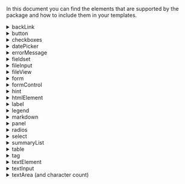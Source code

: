 In this document you can find the elements that are supported by the package and how to include them in your templates.

<details>
  <summary>backLink</summary>
  
## backLink

This element is used to add a back link as defined in the [UDS - backLink](https://gov-cy.github.io/govcy-design-system-docs/components/back_link/).

**Element name** : `backLink`

**Parameters** :
```js
/**
@param {string} lang The language used. Can be 'en','el'. Optional. 
@param {object} text The button text. Will escape text. Example `{en:"Content",el:"Περιεχομένο"}` 
@param {string} classes Additional classes to add to the button. Optional 
@param {string} href The URL to navigate when clicked. Optional, default is 'javascript:history.back()'
**/ 
```

**JSON Example** 
```json
{
    "element": "backLink",
    "params": {
        "text": {
            "en": "Back",
            "el": "Πίσω"
        }
    }
}
```

**Nunjucks Example** 

```Nunjucks
{{ 
    govcyElement(
        "backLink",
        {text:{en:"Back",el:"Πίσω"} }
    ) 
}}
```
</details>

<details>
  <summary>button</summary>
  
## button

This element is used to add a button as defined in the [UDS - button](https://gov-cy.github.io/govcy-design-system-docs/components/button/).

**Element name** : `button`

**Parameters** :
```js
/**
 @param {string} lang The language used. Can be 'en','el'. Optional. 
 @param {object} text The button text. Will escape text. Example `{en:"Content",el:"Περιεχομένο"}` 
 @param {string} variant The button variant. Optional, default is 'primary'. Can be 'primary', 'secondary', 'warning', 'success' 
 @param {string} id The id of the button. Optional 
 @param {string} type The button input type. Optional, default is button. Can be button or submit 
 @param {string} classes Additional classes to add to the button. Optional 
 @param {string} prototypeNavigate WARNING Only to be used for prototypes. the URL to navigate when clicked Optional
**/ 
```

**JSON Example** 
```json
{
    "element": "button",
    "params": {
        "text": {
            "en": "Continue",
            "el": "Συνέχεια"
        },
        "variant": "success",
        "id": "success-button"
    }
}
```

**Nunjucks Example** 

```Nunjucks
{{ 
    govcyElement(
        "button",
        {
            text:{en:"Continue",el:"Συνέχεια"}, 
            variant:"success", 
            id:"success-button"
        }
    ) 
}}
```
</details>

<details>
  <summary>checkboxes</summary>
  
## checkboxes

This element is used to add checkboxes as defined in the [UDS - checkbox](https://gov-cy.github.io/govcy-design-system-docs/components/checkbox/).

**Element name** : `checkboxes`

**Parameters** :
```js
/**
 @param {object} legend The legend text. Will escape text. Example `{en:"Content",el:"Περιεχομένο"}`
 @param {string} id The id prefix for the options. Will escape text. 
 @param {string} name The name used in checkbox. Will escape text. 
 @param {string} hint The hint text. Optional. Will escape text 
 @param {boolean} isPageHeading Is the label also the page heading? Optional, default is false. Can be true,false 
 @param {string} classes Additional classes to add to the outer fieldset. Optional 
 @param {object} error If not empty there is an error message and displays the error variant. Optional, default is ''. Will escape text. Example `{en:"Content",el:"Περιεχομένο"}`
 @param {boolean} hideFormControlError If true, hides the form control error (red line on the left). Mostly used in conditional radio elements. Optional    
 @param {string} lang The language used. Can be 'en','el'. Optional.
 @param {array} items The array of items to turn onto checkbox 
    i.e. `[
            {
                value: "yes",
                text: {en:"Yes",el:"Ναι"}
            },
            {
                value: "no",
                text: {en:"No",el:"Όχι"}
            },
            {
                type: "or",
                altOrText: {en:"If not",el:"Αν όχι"},
                value: "maybe",
                hint: {en:"We want you to be absolutely sure",el:"Θέλουμε να είστε απολύτως σίγουροι"},
                text: {en:"Maybe",el:"Ίσως"}
            }
        ]`
        @param {string} item.type The item type. Can be empty,'or','and'. Optional, default is empty  
        @param {string} item.value The value of the checkbox.  
        @param {object} item.text The label of the checkbox. Example `{en:"Content",el:"Περιεχομένο"}`  
        @param {object} item.hint The hint of the checkbox. Example `{en:"Content",el:"Περιεχομένο"}`  
        @param {object} item.altAndText The and text. Optional, default is `{en:"And",el:"Και"}
        @param {object} item.altOrText The or text. Optional, default is `{en:"Or",el:"Ή"}
**/ 
```

**JSON Example** 
```json
{
    "element": "checkboxes",
    "params": {
        "id": "are-you-sure",
        "name": "are-you-sure",
        "legend": {
            "en": "Are you sure?",
            "el": "Είστε σίγουροι?"
        },
        "items": [
            {
                "value": "yes",
                "text": {
                    "en": "Yes",
                    "el": "Ναι"
                }
            },
            {
                "value": "no",
                "text": {
                    "en": "No",
                    "el": "Όχι"
                }
            }
        ]
    }
}
```

**Nunjucks Example** 

```Nunjucks
{{ 
    govcyElement(
        "checkboxes",
        {
            id:"are-you-sure"
            ,name:"are-you-sure"
            ,legend:{en:"Are you sure?",el:"Είστε σίγουροι?"}
            ,items:[
                {
                    value: "yes",
                    text: {en:"Yes",el:"Ναι"}
                },
                {
                    value: "no",
                    text: {en:"No",el:"Όχι"}
                }
            ]
        }
    ) 
}}
```
**Notes** :
In order to get the gov.cy styles, you need to add it inside a `form` element. 
</details>

<details>
  <summary>datePicker</summary>
  
## datePicker

This element is used to add date picker as defined in the [UDS - date picker](https://gov-cy.github.io/govcy-design-system-docs/components/date_picker/).

**Element name** : `datePicker`

**Parameters** :
```js
/**
 @param {object} label The label text. Will escape text. Example `{en:"Content",el:"Περιεχομένο"}`  
 @param {string} id The id of the datePicker. Will escape text. 
 @param {string} name The name of the datePicker. Will escape text. 
 @param {object} hint The hint text. Optional. Will escape text. Example `{en:"Content",el:"Περιεχομένο"}`  
 @param {boolean} isPageHeading Is the label also the page heading? Optional, default is false. Can be true,false 
 @param {string} classes Additional classes to add to the outer `govcy-form-control` container. Optional 
 @param {object} error If not empty there is an error message and displays the error variant. Optional, default is ''. Will escape text. Example `{en:"Content",el:"Περιεχομένο"}`
 @param {boolean} hideFormControlError If true, hides the form control error (red line on the left). Mostly used in conditional radio elements. Optional    
 @param {string} dataMinDate The min date allowed in `YYYY-MM-DD` format. Optional.
 @param {string} dataMaxDate The max date allowed in `YYYY-MM-DD` format. Optional.
 @param {string} lang The language used. Can be 'en','el'. Optional.
**/ 
```

**JSON Example** 
```json
{
    "element": "datePicker",
    "params":{
        "id":"govcy-test-84",
        "name":"govcy-test-84",
        "isPageHeading": true,
        "classes": "test-class",
        "dataMinDate": "2025-03-01",
        "dataMaxDate": "2025-03-10",
        "label": {"en":"Default values","el":"Default values el"},
        "hint": {"en":"This is a hint","el":"This is a hint el"},
        "error": {"en":"This is an error","el":"This is an error el"}
    }
}
```

**Nunjucks Example** 

```Nunjucks
{{ 
    govcyElement(
        "datePicker",
        {
            "id":"govcy-test-84",
            "name":"govcy-test-84",
            "isPageHeading": true,
            "classes": "test-class",
            "dataMinDate": "2025-03-01",
            "dataMaxDate": "2025-03-10",
            "label": {"en":"Default values","el":"Default values el"},
            "hint": {"en":"This is a hint","el":"This is a hint el"},
            "error": {"en":"This is an error","el":"This is an error el"}
        }
    ) 
}}
```
**Notes** :
In order to get the gov.cy styles, you need to add it inside a `form` element. 
</details>

<details>
  <summary>errorMessage</summary>
  
## errorMessage

This element is used to add an error message as defined in the [UDS - error message](https://gov-cy.github.io/govcy-design-system-docs/components/error_message/).

**Element name** : `errorMessage`

**Parameters** :
```js
/**
 @param {object} message The error message text. Will escape text. Example `{en:"Content",el:"Περιεχομένο"}` 
 @param {string} id The error message id. Will escape text 
 @param {string} lang The language used. Can be 'en','el'. Optional, default is 'el'.
 @param {string} classes Additional classes to add to the outer div. Optional 
**/ 
```

**JSON Example** 
```json
{
    "element": "errorMessage",
    "params": {
        "message": {
            "en": "Error message",
            "el": "Περιεχομένο"
        },
        "id": "input-error-message"
    }
}
```

**Nunjucks Example** 

```Nunjucks
{{ govcyElement(
    "errorMessage",
        {
            message:{en:"Error message",el:"Περιεχομένο"}, 
            id:"input-error-message"
        }
    ) 
}}
```
**Notes** :
- In order to get the gov.cy styles, you need to add it inside a `form` and a `formControl` element. 
- This component is called inside individual form elements such as `textInput`, `select`, `checkboxes` and so on.

</details>

<details>
  <summary>fieldset</summary>
  
## fieldset

This element is used to add a fieldset as defined in the [UDS - fieldset](https://gov-cy.github.io/govcy-design-system-docs/components/fieldset/).

**Element name** : `fieldset`

**Parameters** :
```js
/**
 @param {string} id The hint id. Will escape text. Optional
 @param {string} classes Additional classes to add to the outer div. Optional 
 @param {string} ariaDescribedby Ids of aria-describedby. To be used for hints and errors. Optional 
 @param {string} lang The language used. Can be 'en','el'. Optional.
 @param {array} elements If defined will be rendered elements inside the form. 
    i.e. `[
            {element:"button",params:{text:{en:"Button 1",el:"Κουμπί 1"},lang:"en",id:"govcy-test-23b"} },
            {element:"button",params:{text:{en:"Button 2",el:"Κουμπί 2"},variant:'secondary',lang:"en",id:"govcy-test-23c"} },
        ]`

**/ 
```

**JSON Example** 
```json
{
    "element": "fieldset",
    "params": {
        "id": "govcy-test-30",
        "elements": [
            {
                "element": "textInput",
                "params": {
                    "label": {
                        "en": "English label",
                        "el": "Ελληνικά label"
                    },
                    "id": "govcy-test-30a"
                }
            },
            {
                "element": "htmlElement",
                "params": {
                    "text": {
                        "en": "<p>English text</p>",
                        "el": "<p>Ελληνικά text</p>"
                    }
                }
            }
        ]
    }
}
```

**Nunjucks Example** 

```Nunjucks
{{ govcyElement(
    "fieldset",
        {
            id:"govcy-test-30"
            ,elements:[
                {
                    element: "textInput",
                    params: {
                        label:{en:"English label",el:"Ελληνικά label"}
                        ,id:"govcy-test-30a"
                    }
                }
                ,{
                    element: "htmlElement",
                    params: {
                        text:{en:"<p>English text</p>",el:"<p>Ελληνικά text</p>"}
                    }
                }
            ]
        }
    ) 
}}
```
**Notes** :
In order to get the gov.cy styles, you need to add it inside a `form` element. 
</details>

<details>
  <summary>fileInput</summary>
  
## fileInput

This element is used to add a fileInput as defined in the [UDS - file upload](https://gov-cy.github.io/govcy-design-system-docs/components/file/).

**Element name** : `fileInput`

**Parameters** :
```js
/**
 @param {object} label The label text. Will escape text. Example `{en:"Content",el:"Περιεχομένο"}`  
 @param {string} id The input id. Will escape text 
 @param {string} name The input name. Will escape text. Optional
 @param {object} hint The hint text. Optional. Will escape text. Example `{en:"Content",el:"Περιεχομένο"}`   
 @param {boolean} isPageHeading Is the label also the page heading? Optional, default is false. Can be true,false 
 @param {string} classes Additional classes to add to the outer div. Optional 
 @param {object} error If not empty there is an error message and displays the error variant. Optional, default is ''. Will escape text. Example `{en:"Content",el:"Περιεχομένο"}`
 @param {boolean} hideFormControlError If true, hides the form control error (red line on the left). Mostly used in conditional radio elements. Optional     
 @param {string} lang The language used. Can be 'en','el'. Optional.
**/ 
```

**JSON Example** 
```json
{
    "element": "fileInput",
    "params": {
        "id": "govcy-test-46",
        "name": "govcy-test-46",
        "classes": "govcy-test-class",
        "label": {
            "en": "File input: English with all possible options",
            "el": "Ελληνικά label"
        },
        "hint": {
            "en": "English hint",
            "el": "Ελληνικά hint"
        },
        "error": {
            "en": "English error",
            "el": "Ελληνικά error"
        },
        "isPageHeading": true
    }
}
```

**Nunjucks Example** 

```Nunjucks
{{ govcyElement(
    "fileInput",
        {
            id:"govcy-test-46",
            name:"govcy-test-46",
            classes:"govcy-test-class",
            label:{en:"File input: English with all possible options",el:"Ελληνικά label"},
            hint:{en:"English hint",el:"Ελληνικά hint"},
            error:{en:"English error",el:"Ελληνικά error"},
            isPageHeading: true
        }
    ) 
}}
```
**Notes** :
In order to get the gov.cy styles, you need to add it inside a `form` element. 
</details>

<details>
  <summary>fileView</summary>
  
## fileView

This element is used to add a fileView as defined in the [UDS - file upload, previously uploaded file](https://gov-cy.github.io/govcy-design-system-docs/components/file/#previously-uploaded-file).

**Element name** : `fileView`

**Parameters** :
```js
/**
 @param {object} label The label text. Will escape text. `{en:"Content",el:"Περιεχομένο"}`
 @param {string} viewHref The view link's href. Will escape text 
 @param {string} deleteHref The delete link's href. Will escape text 
 @param {object} visuallyHiddenText The visuallyHiddenText text. Optional. Will escape text. `{en:"Content",el:"Περιεχομένο"}` 
 @param {object} hint The hint text. Optional. Will escape text. `{en:"Content",el:"Περιεχομένο"}`
 @param {string} classes Additional classes to add to the outer div. Optional
 @param {boolean} isPageHeading Is the label also the page heading? Optional, default is false. Can be true,false 
 @param {string} lang The language used. Can be 'en','el'. Optional.
**/ 
```

**JSON Example** 
```json
{
    "element": "fileView",
    "params": {
        "id": "govcy-test-50",
        "viewHref": "#view50",
        "deleteHref": "#delete50",
        "classes": "govcy-test-class",
        "isPageHeading": true,
        "label": {
            "en": "File view: English with all possible options",
            "el": "Ελληνικά label"
        },
        "hint": {
            "en": "English hint",
            "el": "Ελληνικά hint"
        },
        "visuallyHiddenText": {
            "en": "English visuallyHiddenText",
            "el": "Ελληνικά visuallyHiddenText"
        }
    }
}
```

**Nunjucks Example** 

```Nunjucks
{{ govcyElement(
    "fileView",
        {
            id:"govcy-test-50",
            viewHref:"#view50",
            deleteHref:"#delete50",
            classes:"govcy-test-class",
            isPageHeading: true,
            label:{en:"File view: English with all possible options",el:"Ελληνικά label"},
            hint:{en:"English hint",el:"Ελληνικά hint"},
            visuallyHiddenText:{en:"English visuallyHiddenText",el:"Ελληνικά visuallyHiddenText"}
        }
    ) 
}}
```
**Notes** :
In order to get the gov.cy styles, you need to add it inside a `form` element. 
</details>

<details>
  <summary>form</summary>
  
## form

This element is used to add a form as defined in the [UDS](https://gov-cy.github.io/govcy-design-system-docs/). There is no distinct definition for the form element in the design system, but it is used by all input elements.

**Element name** : `form`

**Parameters** :
```js
/**
 @param {string} action. Will escape text 
 @param {string} id The hint id. Will escape text 
 @param {string} classes Additional classes to add to the outer div. Optional 
 @param {array} elements If defined will be rendered elements inside the form. 
    i.e. `[
            {element:"button",params:{text:{en:"Button 1",el:"Κουμπί 1"},lang:"en",id:"govcy-test-23b"} },
            {element:"button",params:{text:{en:"Button 2",el:"Κουμπί 2"},variant:'secondary',lang:"en",id:"govcy-test-23c"} },
        ]`
**/ 
```

**JSON Example** 
```json
{
    "element": "form",
    "params": {
        "action": "test-action",
        "id": "govcy-test-14",
        "elements": [
            {
                "element": "formControl",
                "params": {
                    "id": "govcy-test-15",
                    "elements": [
                        {
                            "element": "htmlElement",
                            "params": {
                                "text": {
                                    "en": "Form with action"
                                }
                            }
                        }
                    ]
                }
            }
        ]
    }
}
```

**Nunjucks Example** 

It can be called as a `call`, with text inside the tag as follows:

```Nunjucks
{% call govcyElement("form",{ action:"test-action", id:"govcy-test-14"}) %}
    {% call govcyElement("formControl",{ id:"govcy-test-15"}) %}
        Form with action
    {% endcall %}
{% endcall %}
```

OR it can be called using the `param.elements` array as follows: 

```Nunjucks
{{ govcyElement(
    "form",
        {
            action:"test-action", 
            id:"govcy-test-14",
            "elements": [
                {
                    "element": "formControl",
                    "params": {
                        "id": "govcy-test-15",
                        "elements": [
                            {
                                "element": "htmlElement",
                                "params": {
                                    "text": {
                                        "en": "Form with action"
                                    }
                                }
                            }
                        ]
                    }
                }
            ]
        }
    ) 
}}
```

</details>

<details>
  <summary>formControl</summary>
  
## formControl

This element is used to add a formControl as defined in the [UDS](https://gov-cy.github.io/govcy-design-system-docs/). There is no distinct definition for the formControl element in the design system, but it is used by all input elements.

Individual input elements have the formControl element included, so there is no need to include it, unless you are building a custom component.

**Element name** : `formControl`

**Parameters** :
```js
/**
 @param {string} id The hint id. Will escape text. Optional
 @param {string} classes Additional classes to add to the outer div. Optional 
 @param {string} isError Is there a validation error and need to render the errror variant? Optional, default is false. Can be true,false 
 @param {string} lang The language used. Can be 'en','el'. Optional.
 @param {array} elements If defined will be rendered elements inside the form. 
    i.e. `[
            {element:"button",params:{text:{en:"Button 1",el:"Κουμπί 1"},lang:"en",id:"govcy-test-23b"} },
            {element:"button",params:{text:{en:"Button 2",el:"Κουμπί 2"},variant:'secondary',lang:"en",id:"govcy-test-23c"} },
        ]`
**/ 
```

**JSON Example** 
```json
{
    "element": "form",
    "params": {
        "action": "test-action",
        "id": "govcy-test-14",
        "elements": [
            {
                "element": "formControl",
                "params": {
                    "id": "govcy-test-15",
                    "elements": [
                        {
                            "element": "htmlElement",
                            "params": {
                                "text": {
                                    "en": "Form with action"
                                }
                            }
                        }
                    ]
                }
            }
        ]
    }
}
```

**Nunjucks Example** 

It can be called as a `call`, with text inside the tag as follows:

```Nunjucks
{% call govcyElement("form",{ action:"test-action", id:"govcy-test-14"}) %}
    {% call govcyElement("formControl",{ id:"govcy-test-15"}) %}
        Form with action
    {% endcall %}
{% endcall %}
```

OR it can be called using the `param.elements` array as follows: 

```Nunjucks
{{ govcyElement(
    "form",
        {
            action:"test-action", 
            id:"govcy-test-14",
            "elements": [
                {
                    "element": "formControl",
                    "params": {
                        "id": "govcy-test-15",
                        "elements": [
                            {
                                "element": "htmlElement",
                                "params": {
                                    "text": {
                                        "en": "Form with action"
                                    }
                                }
                            }
                        ]
                    }
                }
            ]
        }
    ) 
}}
```


**Notes** :
- In order to get the gov.cy styles, you need to add it inside a `form` element. 
- This component is called inside individual form elements such as `textInput`, `select`, `checkboxes` and so on.

</details>

<details>
  <summary>hint</summary>
  
## hint

This element is used to add a hint as defined in the [UDS](https://gov-cy.github.io/govcy-design-system-docs/). There is no distinct definition for the hint element in the design system, but it is used by all input elements.

Individual input elements have the hint element included, so there is no need to include it, unless you are building a custom component.

**Element name** : `hint`

**Parameters** :
```js
/**
 @param {string} lang The language used. Can be 'en','el'. Optional. 
 @param {object} hint The label text. Will escape text. Example `{en:"Content",el:"Περιεχομένο"}` 
 @param {string} id The hint id. Will escape text 
 @param {string} classes Additional classes to add to the outer div. Optional 
**/ 
```

**JSON Example** 
```json
{
    "element": "hint",
    "params": {
        "hint": {
            "en": "This is the hint element by itself ",
            "el": "Περιεχομένο"
        },
        "classes": "govcy-test-class",
        "id": "govcy-test-2"
    }
}
```

**Nunjucks Example** 

```Nunjucks
{{ govcyElement(
    "hint",
        {
            hint:{en:"This is the hint element by itself ",el:"Περιεχομένο"}, 
            classes:"govcy-test-class", 
            id:"govcy-test-2"
        }
    ) 
}}
```


**Notes** :
- This component is called inside individual form elements such as `textInput`, `select`, `checkboxes` and so on.

</details>

<details>
  <summary>htmlElement</summary>
  
## htmlElement

This element is used to add a htmlElement. There is no distinct definition for the htmlElement element in the design system. Use it when you want to render custom HTML.

<u>**CAUTION**</u>

Ths element will also allow you to add scripts and other potentially dangerous elements that could have negative consequences, so use with care.

**Element name** : `htmlElement`

**Parameters** :
```js
/**
 @param {string} lang The language used. Can be 'en','el'. Optional. 
 @param {object} text The text. Will not escape text, Example `{en:"Content",el:"Περιεχομένο"}` 
**/ 
```

**JSON Example** 
```json
{
    "element": "htmlElement",
    "params": {
        "text": {
            "en": "<div>This is a div</div>"
        }
    }
}
```

**Nunjucks Example** 

```Nunjucks
{{ govcyElement(
    "htmlElement",
        {
            "text": 
            {
                "en": "<div>This is a div</div>"
            }
        }
    ) 
}}
```

</details>

<details>
  <summary>label</summary>
  
## label

This element is used to add a label as defined in the [UDS](https://gov-cy.github.io/govcy-design-system-docs/patterns/labels_and_legend_headings/). There is no distinct definition for the label element in the design system, but it is used by all input elements.

Individual input elements have the label element included, so there is no need to include it, unless you are building a custom component.

**Element name** : `label`

**Parameters** :
```js
/**
 @param {string} lang The language used. Can be 'en','el'. Optional. 
 @param {object} label The label text. Will escape text. Example `{en:"Content",el:"Περιεχομένο"}` 
 @param {string} id The label id. Will escape text 
 @param {string} for The input id used in `for`. Will escape text 
 @param {boolean} isPrimary Is the label a primary? Optional, default is true. Can be true,false 
 @param {boolean} isPageHeading Is the label also the page heading? Optional, default is false. Can be true,false 
 @param {boolean} isHTML Is the label an HTML and can be reproduced without escaping? Optional, default is false. Can be true,false 
 @param {string} classes Additional classes to add to the outer div. Optional 
**/ 
```

**JSON Example** 
```json
{
    "element": "label",
    "params": {
        "label": {
            "en": "This is the label content",
            "el": "Περιεχομένο"
        },
        "for": "govcy-label-for-id",
        "id": "govcy-test-4",
        "isPrimary": true,
        "isPageHeading": true,
        "isHTML": true
    }
}
```

**Nunjucks Example** 

```Nunjucks
{{ govcyElement(
    "label",
    {
        "label": {
            "en": "This is the label content",
            "el": "Περιεχομένο"
        },
        "for": "govcy-label-for-id",
        "id": "govcy-test-4",
        "isPrimary": true,
        "isPageHeading": true,
        "isHTML": true
    }
    ) 
}}
```


**Notes** :
- This component is called inside individual form elements such as `textInput`, `select`, `checkboxes` and so on.

</details>

<details>
  <summary>legend</summary>
  
## legend

This element is used to add a legend as defined in the [UDS](https://gov-cy.github.io/govcy-design-system-docs/patterns/labels_and_legend_headings/). There is no distinct definition for the legend element in the design system, but it is used by all input elements.
Individual input elements have the legend element included, so there is no need to include it, unless you are building a custom component.

**Element name** : `legend`

**Parameters** :
```js
/**
 @param {string} lang The language used. Can be 'en','el'. Optional. 
 @param {object} legend The legend text. Will escape text. Example `{en:"Content",el:"Περιεχομένο"}` 
 @param {string} id The legend id. Will escape text 
 @param {boolean} isPageHeading Is the legend also the page heading? Optional, default is false. Can be true,false 
 @param {string} classes Additional classes to add to the outer div. Optional 
**/ 
```

**JSON Example** 
```json
{
    "element": "legend",
    "params": 
    {
        "legend": {
            "en": "This is the legend content",
            "el": "Περιεχομένο"
        },
        "id": "govcy-test-5",
        "isPageHeading": true,
        "classes": "govcy-test-class"
    }
}
```

**Nunjucks Example** 

```Nunjucks
{{ govcyElement(
    "legend",
    {
        "legend": {
            "en": "This is the legend content",
            "el": "Περιεχομένο"
        },
        "id": "govcy-test-5",
        "isPageHeading": true,
        "classes": "govcy-test-class"
    }
    ) 
}}
```


**Notes** :
- In order to get the gov.cy styles, you need to add it inside a `form` and `fieldset` element. 
- This component is called inside individual form elements such as `checkboxes`, `radios` and so 

</details>

<details>
  <summary>markdown</summary>
  
## markdown

This element is used to add a html using markdown. There is no distinct definition for the markdown element in the design system. Use it when you want to render custom HTML using markdown.

<u>**CAUTION**</u>

Ths element will also allow you to add scripts and other potentially dangerous elements that could have negative consequences, so use with care.

**Element name** : `markdown`

**Parameters** :
```js
/**
 @param {string} lang The language used. Can be 'en','el'. Optional. 
 @param {object} text The text. Will not escape text, Example `{en:"\n## Header 2\nThis is a **Markdown-it**",el:"## Τίτλος 2\nΑυτό είναι **Markdown-it**"}` 
**/ 
```

**JSON Example** 
```json
{
    "element": "markdown",
    "params": {
        "text": {
            "el": "## Τίτλος 2\nΑυτό είναι **Markdown-it**",
            "en":"\n## Header 2\nThis is a **Markdown-it**"
        }
    }
}
```

**Nunjucks Example** 

```Nunjucks
{{ govcyElement(
    "markdown",
        {
            "text": 
            {
                "el": "## Τίτλος 2\nΑυτό είναι **Markdown-it**",
                "en":"\n## Header 2\nThis is a **Markdown-it**"
            }
        }
    ) 
}}
```

</details>

<details>
  <summary>panel</summary>
  
## panel

This element is used to add a html using [UDS - panel](https://gov-cy.github.io/govcy-design-system-docs/components/panel/). 

**Element name** : `panel`

**Parameters** :
```js
/**
 @param {string} lang The language used. Can be 'en','el'. Optional. 
 @param {object} header if defined, will rendered the `<h1>` inside the panel. Will escape text. Example `{en:"Content",el:"Περιεχομένο"}` 
 @param {object} body if defined, will rendered the body in a `<p>` inside the panel. Will escape text. Example `{en:"Content",el:"Περιεχομένο"}` 
 @param {object} referenceNumber if defined, will rendered the reference number in a `<p>` inside the panel. Will escape text. Example `{en:"Content",el:"Περιεχομένο"}` 
 @param {array} elements if defined, govcy-elements to be rendered inside the panel. 
    i.e. `[
            {element:"button",params:{text:{en:"Button 1",el:"Κουμπί 1"},lang:"en",id:"govcy-test-23b"} },
            {element:"button",params:{text:{en:"Button 2",el:"Κουμπί 2"},variant:'secondary',lang:"en",id:"govcy-test-23c"} },
        ]`
 @param {string} id The label id. Will escape text 
 @param {string} background The background class of the panel. Default is `govcy-bg-success`. Will escape text 
 @param {string} classes Additional classes to add to the outer div. Optional 
**/ 
```

**JSON Example** 
```json
{
    "element": "panel",
    "params" : {
        "id":"govcy-test-82",
        "lang":"el",
        "header": {"en":"Your application has been sent","el":"Η αίτησή σας έχει σταλεί"},
        "body": {"en":"Your Reference Number","el":"Ο αριθμός αναφοράς σας"},
        "referenceNumber": {"en":"C123456","el":"Π123456"},
        "elements": [
            {"element":"htmlElement","params":{"text":{"en":"test ","el":"test el "} } }
            ,{"element":"tag","params":{"lang":"en","text":{"en":"Adult","el":"el Adult"}, "classes":"govcy-tag-gray"} }
        ]
    }
}
```

**Nunjucks Example** 

```Nunjucks
{{ govcyElement("panel",{
    "id":"govcy-test-82",
    "lang":"el",
    "header": {"en":"Your application has been sent","el":"Η αίτησή σας έχει σταλεί"},
    "body": {"en":"Your Reference Number","el":"Ο αριθμός αναφοράς σας"},
    "referenceNumber": {"en":"C123456","el":"Π123456"},
    "elements": [
        {"element":"htmlElement","params":{"text":{"en":"test ","el":"test el "} } }
        ,{"element":"tag","params":{"lang":"en", "text":{"en":"Adult","el":"el Adult"}, "classes":"govcy-tag-gray"} }
    ]
})}}
```

</details>

<details>
  <summary>radios</summary>
  
## radios

This element is used to add radios as defined in the [UDS - radios](https://gov-cy.github.io/govcy-design-system-docs/components/radio/).

**Element name** : `radios`

**Parameters** :
```js
/**
 @param {object} legend The legend text. Will escape text. Example `{en:"Content",el:"Περιεχομένο"}`
 @param {string} id The id prefix for the options. Will escape text. 
 @param {string} name The name used in radio. Will escape text. 
 @param {string} hint The hint text. Optional. Will escape text 
 @param {boolean} isPageHeading Is the label also the page heading? Optional, default is false. Can be true,false 
 @param {boolean} isInline Are the radios inline type? Optional, default is false. Can be true,false 
 @param {string} classes Additional classes to add to the outer fieldset. Optional  
 @param {object} error If not empty there is an error message and displays the error variant. Optional, default is ''. Will escape text. Example `{en:"Content",el:"Περιεχομένο"}`
 @param {boolean} hideFormControlError If true, hides the form control error (red line on the left). Mostly used in conditional radio elements. Optional    
 @param {string} lang The language used. Can be 'en','el'. Optional.
 @param {array} items The array of items to turn onto radio 
    i.e. `[
            {
                        value: "yes",
                        text: {en:"Yes",el:"Ναι"}
            },
            {
                value: "no",
                text: {en:"No",el:"Όχι"}
            },
            {
                type: "or",
                altOrText: {en:"If not",el:"Αν όχι"},
                value: "maybe",
                hint: {en:"We want you to be absolutely sure",el:"Θέλουμε να είστε απολύτως σίγουροι"},
                text: {en:"Maybe",el:"Ίσως"}
            }
        ]`
        @param {string} item.type The item type. Can be empty,'or','and'. Optional, default is empty  
        @param {string} item.value The value of the radio.  
        @param {object} item.text The label of the radio. Example `{en:"Content",el:"Περιεχομένο"}`  
        @param {object} item.hint The hint of the radio. Example `{en:"Content",el:"Περιεχομένο"}`  
        @param {object} item.altAndText The and text. Optional, default is `{en:"And",el:"Και"}
        @param {object} item.altOrText The or text. Optional, default is `{en:"Or",el:"Ή"}
        @param {array} item.conditionalElements The conditional elements for this radio item. Optional. This will be an array of elements.
        @param {boolean} item.conditionalHasErrors The conditional elements for this radio item has error. Optional.
        i.e. `[
            {element:"button",params:{text:{en:"Button 1",el:"Κουμπί 1"},lang:"en",id:"govcy-test-23b"} },
            {element:"button",params:{text:{en:"Button 2",el:"Κουμπί 2"},variant:'secondary',lang:"en",id:"govcy-test-23c"} }
        ]
**/ 
```

**JSON Example** 
```json
{
    "element": "radios",
    "params": {
        "id":"govcy-test-71"
        ,"name":"govcy-test-71"
        ,"lang":"el"
        ,"legend":{"en":"English legend","el":"Radios: Ελληνικά with all options possible"}
        ,"hint":{"en":"English hint","el":"Ελληνικά hint"}
        ,"error":{"en":"English error","el":"Ελληνικά error"}
        ,"isPageHeading": true
        ,"isInline": false
        ,"classes":"govcy-test-class"
        ,"items":[
            {
                "value": "yes",
                "text": {"en":"Yes","el":"Ναι"}
            },
            {
                "value": "no",
                "hint": {"en":"English hint for no","el":"Ελληνικά hint for no"},
                "text": {"en":"No","el":"Όχι"},
                "conditionalHasErrors": true,
                "conditionalElements": [
                    {
                        "element": "textInput",
                        "params": {
                            "label":{"en":"English","el":"Όνομα"}
                            ,"id":"govcy-test-71a"
                            ,"name":"govcy-test-71a"
                            ,"error":{"en":"English error","el":"Ελληνικά error"}
                        }
                    },
                    {
                        "element": "fileInput",
                        "params": {
                            "label":{"en":"English","el":"File"}
                            ,"id":"govcy-test-71a1"
                            ,"name":"govcy-test-71a1"
                            ,"error":{"en":"English error","el":"Ελληνικά error"}
                        }
                    }
                ]
            },
            {
                "type": "or",
                "altOrText": {"en":"If not","el":"Αν όχι"},
                "value": "maybe",
                "hint": {"en":"We want you to be absolutely sure","el":"Θέλουμε να είστε απολύτως σίγουροι"},
                "text": {"en":"Maybe","el":"Ίσως"},
                "conditionalElements": [
                    {
                        "element": "textElement",
                        "params": {
                            "text":{"en":"Conditional element","el":"Ελληνικά conditional element"}
                        }
                    },
                    {
                        "element": "textInput",
                        "params": {
                            "label":{"en":"English","el":"Email"}
                            ,"id":"govcy-test-71b"
                            ,"name":"govcy-test-71b"
                            ,"type": "email"
                        }
                    }
                ]
            }
        ]
    }
}
```

**Nunjucks Example** 

```Nunjucks
{{ 
    govcyElement(
        "radios",
        {
            "id":"govcy-test-71"
            ,"name":"govcy-test-71"
            ,"lang":"el"
            ,"legend":{"en":"English legend","el":"Radios: Ελληνικά with all options possible"}
            ,"hint":{"en":"English hint","el":"Ελληνικά hint"}
            ,"error":{"en":"English error","el":"Ελληνικά error"}
            ,"isPageHeading": true
            ,"isInline": false
            ,"classes":"govcy-test-class"
            ,"items":[
                {
                    "value": "yes",
                    "text": {"en":"Yes","el":"Ναι"}
                },
                {
                    "value": "no",
                    "hint": {"en":"English hint for no","el":"Ελληνικά hint for no"},
                    "text": {"en":"No","el":"Όχι"},
                    "conditionalHasErrors": true,
                    "conditionalElements": [
                        {
                            "element": "textInput",
                            "params": {
                                "label":{"en":"English","el":"Όνομα"}
                                ,"id":"govcy-test-71a"
                                ,"name":"govcy-test-71a"
                                ,"error":{"en":"English error","el":"Ελληνικά error"}
                            }
                        },
                        {
                            "element": "fileInput",
                            "params": {
                                "label":{"en":"English","el":"File"}
                                ,"id":"govcy-test-71a1"
                                ,"name":"govcy-test-71a1"
                                ,"error":{"en":"English error","el":"Ελληνικά error"}
                            }
                        }
                    ]
                },
                {
                    "type": "or",
                    "altOrText": {"en":"If not","el":"Αν όχι"},
                    "value": "maybe",
                    "hint": {"en":"We want you to be absolutely sure","el":"Θέλουμε να είστε απολύτως σίγουροι"},
                    "text": {"en":"Maybe","el":"Ίσως"},
                    "conditionalElements": [
                        {
                            "element": "textElement",
                            "params": {
                                "text":{"en":"Conditional element","el":"Ελληνικά conditional element"}
                            }
                        },
                        {
                            "element": "textInput",
                            "params": {
                                "label":{"en":"English","el":"Email"}
                                ,"id":"govcy-test-71b"
                                ,"name":"govcy-test-71b"
                                ,"type": "email"
                            }
                        }
                    ]
                }
            ]
        }
    ) 
}}
```
**Notes** :
In order to get the gov.cy styles, you need to add it inside a `form` element. 
</details>

<details>
  <summary>select</summary>
  
## select

This element is used to add select as defined in the [UDS - select](https://gov-cy.github.io/govcy-design-system-docs/components/select/).

**Element name** : `select`

**Parameters** :
```js
/**
 @param {object} label The label text. Will escape text. Example `{en:"Content",el:"Περιεχομένο"}`  
 @param {string} id The id of the select. Will escape text. 
 @param {string} name The name of the select. Will escape text. 
 @param {array} items The array of items to turn onto select options. Array contains object with `text` and `value`. i.e. `{"text":{en:"Cyprus",el:"Κύπρος"},"value":"cy"}` 
 @param {object} hint The hint text. Optional. Will escape text. Example `{en:"Content",el:"Περιεχομένο"}`  
 @param {boolean} isPageHeading Is the label also the page heading? Optional, default is false. Can be true,false 
 @param {string} classes Additional classes to add to the outer `govcy-form-control` container. Optional 
 @param {object} error If not empty there is an error message and displays the error variant. Optional, default is ''. Will escape text. Example `{en:"Content",el:"Περιεχομένο"}`
 @param {boolean} hideFormControlError If true, hides the form control error (red line on the left). Mostly used in conditional radio elements. Optional    
 @param {string} lang The language used. Can be 'en','el'. Optional.
**/ 
```

**JSON Example** 
```json
{
    "element": "select",
    "params": {
        "label": {
            "en": "Sort by",
            "el": "Περιεχομένο"
        },
        "error": {
            "en": "Error message",
            "el": "Περιεχομένο"
        },
        "hint": {
            "en": "Hint message",
            "el": "Περιεχομένο"
        },
        "id": "govcy-test-19",
        "name": "govcy-test-19",
        "isPageHeading": true,
        "items": [
            {
                "value": "",
                "text": {
                    "en": "None",
                    "el": "Περιεχομένο"
                }
            },
            {
                "value": "published",
                "text": {
                    "en": "Recently published",
                    "el": "Περιεχομένο"
                }
            }
        ]
    }
}
```

**Nunjucks Example** 

```Nunjucks
{{ 
    govcyElement(
        "select",
        {
            "label": {
                "en": "Sort by",
                "el": "Περιεχομένο"
            },
            "error": {
                "en": "Error message",
                "el": "Περιεχομένο"
            },
            "hint": {
                "en": "Hint message",
                "el": "Περιεχομένο"
            },
            "id": "govcy-test-19",
            "name": "govcy-test-19",
            "isPageHeading": true,
            "items": [
                {
                    "value": "",
                    "text": {
                        "en": "None",
                        "el": "Περιεχομένο"
                    }
                },
                {
                    "value": "published",
                    "text": {
                        "en": "Recently published",
                        "el": "Περιεχομένο"
                    }
                }
            ]
        }
    ) 
}}
```
**Notes** :
In order to get the gov.cy styles, you need to add it inside a `form` element. 
</details>

<details>
  <summary>summaryList</summary>
  
## summaryList

This element is used to add summaryList as defined in the [UDS - summaryList](https://gov-cy.github.io/govcy-design-system-docs/components/summary_list/).

**Element name** : `summaryList`

**Parameters** :
```js
/**
 @param {string} id The id prefix for the options. Will escape text. 
 @param {string} classes Additional classes to add to the outer fieldset. Optional 
 @param {string} lang The language used. Can be 'en','el'. Optional.
 @param {array} items The array of items which contain elements
 @param {string} item.key The item key. Will escape text.
 @param {array} item.value The value. This will be an array of elements.
 i.e. `
[
    {
        elements: [
            {element:"htmlElement",params:{text:{en:"January",el:"Ιανουάριος"}} }
        ]
    },
    {
        elements: [
            {element:"htmlElement",params:{text:{en:"€85",el:"€85"}} }
        ],
        classes: "govcy-text-end",
    },
    {
        elements: [
            {element:"tag",params:{text:{en:"PAYED",el:"ΠΛΗΡΩΘΗΚΕ"}, classes:"govcy-tag-green"} }
        ]
    }
]
 `
 @param {array} item.actions The array of actions objects. 
 i.e. `
[
    {
        text:{en:"Change",el:"Αλλαγή"},
        href: "#",
        classes: "govcy-link",
        visuallyHiddenText: {en:"Date of birth",el:"Ημερομηνία γέννησης"}
    },
    {
        text:{en:"Remove",el:"Διαγραφή"},
        href: "#", 
        visuallyHiddenText: {en:"Date of birth",el:"Ημερομηνία γέννησης"}
    }
]
`
**/ 
```

### Simple summary list example

**JSON Example** 
```json
{
    "element": "summaryList",
    "params": {
        "id":"govcy-test-69",
        "items":[
            {
                "key":{"en":"Name","el":"el Name"},
                "value":
                [
                    {"element":"htmlElement","params":{"text":{"en":"Andreas Andreou","el":"EL Andreas Andreou"} } }
                ]
            },
            {
                "key":{"en":"Date of birth","el":"el Date of birth"},
                "value":
                [
                    {"element":"htmlElement","params":{"text":{"en":"10 March 1990<br>","el":"EL 10 March 1990<br>"} } }
                    ,{"element":"tag","params":{"text":{"en":"Adult","el":"el Adult"}, "classes":"govcy-tag-green"} }
                ],
                "actions":[
                    {
                        "text":{"en":"Change","el":"Αλλαγή"},
                        "href": "#",
                        "visuallyHiddenText": {"en":"Date of birth","el":"Ημερομηνία γέννησης"}
                    }
                ]
            },
            {
                "key":{"en":"Address","el":"el Address"},
                "value":
                [
                    {"element":"htmlElement","params":{"text":{"en":"50 Enton Street<br>Nicosia<br>2066","el":"50 Enton Street<br>Nicosia<br>2066"} } }
                ],
                "actions":[
                    {
                        "text":{"en":"Change","el":"Αλλαγή"},
                        "href": "#",
                        "visuallyHiddenText": {"en":"Address","el":"el Address"}
                    },
                    {
                        "text":{"en":"Remove","el":"Διαγραφή"},
                        "href": "#2", 
                        "visuallyHiddenText": {"en":"Address","el":"el Address"}
                    }
                ]
            },
            {
                "key":{"en":"Contact details","el":"el Contact details"},
                "actions":[
                    {
                        "text":{"en":"Enter contact","el":"el Enter contact"},
                        "href": "#1"
                    }
                ]
            }
        ]
    }
}
```

**Nunjucks Example** 

```Nunjucks
{{ 
    govcyElement(
        "summaryList",
        {
            "id":"govcy-test-69",
            "items":[
                {
                    "key":{"en":"Name","el":"el Name"},
                    "value":
                    [
                        {"element":"htmlElement","params":{"text":{"en":"Andreas Andreou","el":"EL Andreas Andreou"} } }
                    ]
                },
                {
                    "key":{"en":"Date of birth","el":"el Date of birth"},
                    "value":
                    [
                        {"element":"htmlElement","params":{"text":{"en":"10 March 1990<br>","el":"EL 10 March 1990<br>"} } }
                        ,{"element":"tag","params":{"text":{"en":"Adult","el":"el Adult"}, "classes":"govcy-tag-green"} }
                    ],
                    "actions":[
                        {
                            "text":{"en":"Change","el":"Αλλαγή"},
                            "href": "#",
                            "visuallyHiddenText": {"en":"Date of birth","el":"Ημερομηνία γέννησης"}
                        }
                    ]
                },
                {
                    "key":{"en":"Address","el":"el Address"},
                    "value":
                    [
                        {"element":"htmlElement","params":{"text":{"en":"50 Enton Street<br>Nicosia<br>2066","el":"50 Enton Street<br>Nicosia<br>2066"} } }
                    ],
                    "actions":[
                        {
                            "text":{"en":"Change","el":"Αλλαγή"},
                            "href": "#",
                            "visuallyHiddenText": {"en":"Address","el":"el Address"}
                        },
                        {
                            "text":{"en":"Remove","el":"Διαγραφή"},
                            "href": "#2", 
                            "visuallyHiddenText": {"en":"Address","el":"el Address"}
                        }
                    ]
                },
                {
                    "key":{"en":"Contact details","el":"el Contact details"},
                    "actions":[
                        {
                            "text":{"en":"Enter contact","el":"el Enter contact"},
                            "href": "#1"
                        }
                    ]
                }
            ]
        }
    ) 
}}
```

### Complex summary list
For a complex summary list, add `summaryList` element inside the `params.items.value`. The package will also count the `summaryList` elements inside the `params.items.value` array and render the appropriacte `govcy-visually-hidden` content.

**JSON Example** 
```json
{
    "element": "summaryList",
    "params": {
        "id":"govcy-test-75",
        "items":[
            {
                "key":{"en":"Name","el":"el Name"},
                "value":
                [
                    {"element":"htmlElement","params":{"text":{"en":"Andreas ","el":"EL Andreas"} } }
                    ,{"element":"htmlElement","params":{"text":{"en":"Andreou","el":"EL Andreou"} } }
                    
                ],
                "actions":[
                    {
                        "text":{"en":"Change","el":"Αλλαγή"},
                        "href": "#",
                        "visuallyHiddenText": {"en":"Name","el":"Όνομα"}
                    }
                ]
            },
            {
                "key":{"en":"Date of birth","el":"el Date of birth"},
                "value":
                [
                    {"element":"htmlElement","params":{"text":{"en":"10 March 1990","el":"EL 10 March 1990"} } }
                    ,{"element":"summaryList",
                    "params":
                        {
                            "items":[
                                {
                                    "key":{"en":"Day 1","el":"el Day"},
                                    "value":
                                    [
                                        {"element":"htmlElement","params":{"text":{"en":"10","el":"EL"} } }
                                    ]
                                },
                                {
                                    "key":{"en":"Month","el":"el Month"},
                                    "value":
                                    [
                                        {"element":"htmlElement","params":{"text":{"en":"March","el":"EL"} } }
                                    ]
                                },
                                {
                                    "key":{"en":"Year","el":"el Year"},
                                    "value":
                                    [
                                        {"element":"htmlElement","params":{"text":{"en":"1990","el":"EL"} } }
                                    ]
                                }
                            ]
                        } 
                    }
                ],
                "actions":[
                    {
                        "text":{"en":"Change","el":"Αλλαγή"},
                        "href": "#",
                        "visuallyHiddenText": {"en":"Date of birth","el":"Ημερομηνία γέννησης"}
                    }
                ]
            },
            {
                "key":{"en":"Address","el":"el Address"},
                "value":
                [
                    {"element":"summaryList",
                    "params":
                        {
                            "items":[
                                {
                                    "key":{"en":"Address line 1","el":"el Address line 1 EL"},
                                    "value":
                                    [
                                        {"element":"htmlElement","params":{"text":{"en":"1 Some Steet","el":"EL"} } }
                                    ]
                                },
                                {
                                    "key":{"en":"Town","el":"el Town"},
                                    "value":
                                    [
                                        {"element":"htmlElement","params":{"text":{"en":"Nicosia","el":"EL"} } }
                                    ]
                                },
                                {
                                    "key":{"en":"Post code","el":"el Post postcode"},
                                    "value":
                                    [
                                        {"element":"htmlElement","params":{"text":{"en":"2040","el":"EL"} } }
                                    ]
                                }
                            ]
                        } 
                    },
                    {"element":"summaryList",
                    "params":
                        {
                            "items":[
                                {
                                    "key":{"en":"Address line 1","el":"el Address line 1 EL"},
                                    "value":
                                    [
                                        {"element":"htmlElement","params":{"text":{"en":"2 Some Steet","el":"EL"} } }
                                    ]
                                },
                                {
                                    "key":{"en":"Town","el":"el Town"},
                                    "value":
                                    [
                                        {"element":"htmlElement","params":{"text":{"en":"Nicosia","el":"EL"} } }
                                    ]
                                },
                                {
                                    "key":{"en":"Post code","el":"el Post postcode"},
                                    "value":
                                    [
                                        {"element":"htmlElement","params":{"text":{"en":"2040","el":"EL"} } }
                                    ]
                                }
                            ]
                        } 
                    }
                ],
                "actions":[
                    {
                        "text":{"en":"Change","el":"Αλλαγή"},
                        "href": "#",
                        "visuallyHiddenText": {"en":"Address","el":"el Address"}
                    },
                    {
                        "text":{"en":"Remove","el":"Διαγραφή"},
                        "href": "#2", 
                        "visuallyHiddenText": {"en":"Address","el":"el Address"}
                    }
                ]
            }
        ]
    }
}
```

**Nunjucks Example** 

```Nunjucks
{{ 
    govcyElement(
        "summaryList",
        {
            "id":"govcy-test-75",
            "items":[
                {
                    "key":{"en":"Name","el":"el Name"},
                    "value":
                    [
                        {"element":"htmlElement","params":{"text":{"en":"Andreas ","el":"EL Andreas"} } }
                        ,{"element":"htmlElement","params":{"text":{"en":"Andreou","el":"EL Andreou"} } }
                        
                    ],
                    "actions":[
                        {
                            "text":{"en":"Change","el":"Αλλαγή"},
                            "href": "#",
                            "visuallyHiddenText": {"en":"Name","el":"Όνομα"}
                        }
                    ]
                },
                {
                    "key":{"en":"Date of birth","el":"el Date of birth"},
                    "value":
                    [
                        {"element":"htmlElement","params":{"text":{"en":"10 March 1990","el":"EL 10 March 1990"} } }
                        ,{"element":"summaryList",
                        "params":
                            {
                                "items":[
                                    {
                                        "key":{"en":"Day 1","el":"el Day"},
                                        "value":
                                        [
                                            {"element":"htmlElement","params":{"text":{"en":"10","el":"EL"} } }
                                        ]
                                    },
                                    {
                                        "key":{"en":"Month","el":"el Month"},
                                        "value":
                                        [
                                            {"element":"htmlElement","params":{"text":{"en":"March","el":"EL"} } }
                                        ]
                                    },
                                    {
                                        "key":{"en":"Year","el":"el Year"},
                                        "value":
                                        [
                                            {"element":"htmlElement","params":{"text":{"en":"1990","el":"EL"} } }
                                        ]
                                    }
                                ]
                            } 
                        }
                    ],
                    "actions":[
                        {
                            "text":{"en":"Change","el":"Αλλαγή"},
                            "href": "#",
                            "visuallyHiddenText": {"en":"Date of birth","el":"Ημερομηνία γέννησης"}
                        }
                    ]
                },
                {
                    "key":{"en":"Address","el":"el Address"},
                    "value":
                    [
                        {"element":"summaryList",
                        "params":
                            {
                                "items":[
                                    {
                                        "key":{"en":"Address line 1","el":"el Address line 1 EL"},
                                        "value":
                                        [
                                            {"element":"htmlElement","params":{"text":{"en":"1 Some Steet","el":"EL"} } }
                                        ]
                                    },
                                    {
                                        "key":{"en":"Town","el":"el Town"},
                                        "value":
                                        [
                                            {"element":"htmlElement","params":{"text":{"en":"Nicosia","el":"EL"} } }
                                        ]
                                    },
                                    {
                                        "key":{"en":"Post code","el":"el Post postcode"},
                                        "value":
                                        [
                                            {"element":"htmlElement","params":{"text":{"en":"2040","el":"EL"} } }
                                        ]
                                    }
                                ]
                            } 
                        },
                        {"element":"summaryList",
                        "params":
                            {
                                "items":[
                                    {
                                        "key":{"en":"Address line 1","el":"el Address line 1 EL"},
                                        "value":
                                        [
                                            {"element":"htmlElement","params":{"text":{"en":"2 Some Steet","el":"EL"} } }
                                        ]
                                    },
                                    {
                                        "key":{"en":"Town","el":"el Town"},
                                        "value":
                                        [
                                            {"element":"htmlElement","params":{"text":{"en":"Nicosia","el":"EL"} } }
                                        ]
                                    },
                                    {
                                        "key":{"en":"Post code","el":"el Post postcode"},
                                        "value":
                                        [
                                            {"element":"htmlElement","params":{"text":{"en":"2040","el":"EL"} } }
                                        ]
                                    }
                                ]
                            } 
                        }
                    ],
                    "actions":[
                        {
                            "text":{"en":"Change","el":"Αλλαγή"},
                            "href": "#",
                            "visuallyHiddenText": {"en":"Address","el":"el Address"}
                        },
                        {
                            "text":{"en":"Remove","el":"Διαγραφή"},
                            "href": "#2", 
                            "visuallyHiddenText": {"en":"Address","el":"el Address"}
                        }
                    ]
                }
            ]
        }
    ) 
}}
```

</details>

<details>
  <summary>table</summary>
  
## table

This element is used to add table as defined in the [UDS - table](https://gov-cy.github.io/govcy-design-system-docs/components/table/).

**Element name** : `table`

**Parameters** :
```js
/**
 @param {string} id The id prefix for the options. Will escape text. 
 @param {string} classes Additional classes to add to the outer fieldset. Optional 
 @param {string} lang The language used. Can be 'en','el'. Optional.
 @param {string} responsiveType The responsive type. Can be 'horisontal','vertical-no-headers', 'vertical-headers'. Optional.
 @param {boolean} firstCellIsHeader Indicates if the first cell is a header. Optional.
 @param {array} head The array of head
    i.e. `
[
    {
        text:{en:"Month",el:"Μηνας"}
    },
    {
        text:{en:"Amount",el:"Ποσό"},
        classes: "govcy-text-end",
        colspan : 1,
        rowspan : 1
    },
    {
        text:{en:"Status",el:"Κατάσταση"}
    }
]
`
 @param {array} rows The array of rows which contain elements
    i.e. `
[
    [
        {
            elements: [
                {element:"htmlElement",params:{text:{en:"January",el:"Ιανουάριος"}} }
            ]
        },
        {
            elements: [
                {element:"htmlElement",params:{text:{en:"€85",el:"€85"}} }
            ],
            classes: "govcy-text-end",
            colspan : 1,
            rowspan : 1
        },
        {
            elements: [
                {element:"tag",params:{text:{en:"PAYED",el:"ΠΛΗΡΩΘΗΚΕ"}, classes:"govcy-tag-green"} }
            ]
        }
    ],
    [
        {
            elements: [
                {element:"htmlElement",params:{text:{en:"February",el:"Φεβάριος"}} }
            ]
        },
        {
            elements: [
                {element:"htmlElement",params:{text:{en:"€75",el:"€75"}} }
            ],
            classes: "govcy-text-end"
        },
        {
            elements: [
                {element:"tag",params:{text:{en:"PAYED",el:"ΔΕΝ ΠΛΗΡΩΘΗΚΕ"}, classes:"govcy-tag-orange"} }
            ]
        }
    ]
]`
```

**JSON Example** 
```json
{
    "element": "table",
    "params": {
        "id": "govcy-test-63",
        "firstCellIsHeader": true,
        "responsiveType": "vertical-no-headers",
        "head": [
            {
                "text": {
                    "en": "Month",
                    "el": "Μηνας"
                }
            },
            {
                "text": {
                    "en": "Amount",
                    "el": "Ποσό"
                }
            }
        ],
        "rows": [
            [
                {
                    "elements": [
                        {
                            "element": "htmlElement",
                            "params": {
                                "text": {
                                    "en": "January",
                                    "el": "Ιανουάριος"
                                }
                            }
                        }
                    ]
                },
                {
                    "elements": [
                        {
                            "element": "htmlElement",
                            "params": {
                                "text": {
                                    "en": "€85",
                                    "el": "€85"
                                }
                            }
                        }
                    ]
                }
            ],
            [
                {
                    "elements": [
                        {
                            "element": "htmlElement",
                            "params": {
                                "text": {
                                    "en": "February",
                                    "el": "Φεβάριος"
                                }
                            }
                        }
                    ]
                },
                {
                    "elements": [
                        {
                            "element": "htmlElement",
                            "params": {
                                "text": {
                                    "en": "€75",
                                    "el": "€75"
                                }
                            }
                        }
                    ]
                }
            ]
        ]
    }
}
```

**Nunjucks Example** 

```Nunjucks
{{ 
    govcyElement(
        "table",
        {
            "id": "govcy-test-63",
            "firstCellIsHeader": true,
            "responsiveType": "vertical-no-headers",
            "head": [
                {
                    "text": {
                        "en": "Month",
                        "el": "Μηνας"
                    }
                },
                {
                    "text": {
                        "en": "Amount",
                        "el": "Ποσό"
                    }
                }
            ],
            "rows": [
                [
                    {
                        "elements": [
                            {
                                "element": "htmlElement",
                                "params": {
                                    "text": {
                                        "en": "January",
                                        "el": "Ιανουάριος"
                                    }
                                }
                            }
                        ]
                    },
                    {
                        "elements": [
                            {
                                "element": "htmlElement",
                                "params": {
                                    "text": {
                                        "en": "€85",
                                        "el": "€85"
                                    }
                                }
                            }
                        ]
                    }
                ],
                [
                    {
                        "elements": [
                            {
                                "element": "htmlElement",
                                "params": {
                                    "text": {
                                        "en": "February",
                                        "el": "Φεβάριος"
                                    }
                                }
                            }
                        ]
                    },
                    {
                        "elements": [
                            {
                                "element": "htmlElement",
                                "params": {
                                    "text": {
                                        "en": "€75",
                                        "el": "€75"
                                    }
                                }
                            }
                        ]
                    }
                ]
            ]
        }
    ) 
}}
```

</details>

<details>
  <summary>tag</summary>
  
## tag

This element is used to add tag as defined in the [UDS - tag](https://gov-cy.github.io/govcy-design-system-docs/components/tag/).

**Element name** : `tag`

**Parameters** :
```js
/**
 @param {string} lang The language used. Can be 'en','el'. Optional. 
 @param {object} text The button text. Will escape text. Example `{en:"Content",el:"Περιεχομένο"}` 
 @param {string} classes Additional classes to add to the button. Optional 
**/
```

**JSON Example** 
```json
{
    "element": "tag",
    "params": {
        "text": {
            "en": "PAYED",
            "el": "ΠΛΗΡΩΘΗΚΕ"
        },
        "classes": "govcy-tag-green"
    }
}
```

**Nunjucks Example** 

```Nunjucks
{{ 
    govcyElement(
        "tag",
        {
            "text": {
                "en": "PAYED",
                "el": "ΠΛΗΡΩΘΗΚΕ"
            },
            "classes": "govcy-tag-green"
        }
    ) 
}}
```

</details>

<details>
  <summary>textElement</summary>
  
## textElement

This element is used to add textElement as defined in the [UDS - textElement](https://gov-cy.github.io/govcy-design-system-docs/styles/typography/).

**Element name** : `textElement`

**Parameters** :
```js
/**
 @param {string} lang The language used. Can be 'en','el'. Optional. 
 @param {object} text The text. Will escape text, Example `{en:"Content",el:"Περιεχομένο"}` 
 @param {string} type The type of the element. Can be `p`,`h1`,`h2`,`h3`,`h4`. Default is `p`
 @param {string} id The elemen't id. Will escape text. Optional  
 @param {string} classes Additional classes to add to the outer div. Optional 
**/
```

**JSON Example** 
```json
{
    "element": "textElement",
    "params": {
        "text": {
            "en": "Default content ",
            "el": "Default Περιεχομένο"
        },
        "type": "h3",
        "lang": "el",
        "id": "govcy-test-24b"
    }
}
```

**Nunjucks Example** 

```Nunjucks
{{ 
    govcyElement(
        "textElement",
        {
            "text": {
                "en": "Default content ",
                "el": "Default Περιεχομένο"
            },
            "type": "h3",
            "lang": "el",
            "id": "govcy-test-24b"
        }
    ) 
}}
```

</details>

<details>
  <summary>textInput</summary>
  
## textInput

This element is used to add textInput as defined in the [UDS - textInput](https://gov-cy.github.io/govcy-design-system-docs/components/text_input/).

`textInput` can be used to render different variants of the text input using the `params.type` parameter. It can be:
- `text` (default)
- [numeric](https://gov-cy.github.io/govcy-design-system-docs/patterns/numeric_inputs/)
- [email](https://gov-cy.github.io/govcy-design-system-docs/patterns/email/)
- [name](https://gov-cy.github.io/govcy-design-system-docs/patterns/names/)
- [tel](https://gov-cy.github.io/govcy-design-system-docs/patterns/telephone/)

**Element name** : `textInput`

**Parameters** :
```js
/**
 @param {object} label The label text. Will escape text. Example `{en:"Content",el:"Περιεχομένο"}`  
 @param {string} id The input id. Will escape text 
 @param {string} name The input name. Will escape text. Optional
 @param {object} hint The hint text. Optional. Will escape text. Example `{en:"Content",el:"Περιεχομένο"}`  
 @param {boolean} isPageHeading Is the label also the page heading? Optional, default is false. Can be true,false 
 @param {boolean} isSpellcheck true renders nothing, false renders spellcheck="false"? Optional, default is true. Can be true,false 
 @param {string} type The text input type. Optional, default is text. Can be text,numeric,email,name,tel 
 @param {string} autocomplete The autocomplete attribute. Optional. Can be email, name, ... 
 @param {string} classes Additional classes to add to the outer div. Optional 
 @param {object} error If not empty there is an error message and displays the error variant. Optional, default is ''. Will escape text. Example `{en:"Content",el:"Περιεχομένο"}`  
 @param {boolean} hideFormControlError If true, hides the form control error (red line on the left). Mostly used in conditional radio elements. Optional  
 @param {string} fixedWidth width If not empty will add the fixed width class variant. Optional, default is ''. Can be 50,35,20,10,5,4,3,2 
 @param {string} lang The language used. Can be 'en','el'. Optional.
**/
```

**JSON Example** 
```json
{
    "element": "textInput",
    "params": {
        "label": {
            "en": "English label",
            "el": "Text input with most options, type:tel, fixedWidth:50"
        },
        "id": "govcy-test-27c",
        "name": "govcy-test-27c",
        "hint": {
            "en": "Hint message",
            "el": "Περιεχομένο hint"
        },
        "type": "tel",
        "isPageHeading": false,
        "classes": "govcy-test-class",
        "error": {
            "en": "Error message",
            "el": "Περιεχομένο error"
        },
        "fixedWidth": "50",
        "lang": "el"
    }
}
```

**Nunjucks Example** 

```Nunjucks
{{ 
    govcyElement(
        "textInput",
        {
            "label": {
                "en": "English label",
                "el": "Text input with most options, type:tel, fixedWidth:50"
            },
            "id": "govcy-test-27c",
            "name": "govcy-test-27c",
            "hint": {
                "en": "Hint message",
                "el": "Περιεχομένο hint"
            },
            "type": "tel",
            "isPageHeading": false,
            "classes": "govcy-test-class",
            "error": {
                "en": "Error message",
                "el": "Περιεχομένο error"
            },
            "fixedWidth": "50",
            "lang": "el"
        }
    ) 
}}
```
**Notes** :
In order to get the gov.cy styles, you need to add it inside a `form` element. 

</details>

<details>
  <summary>textArea (and character count)</summary>
  
## textArea (and character count)

This element is used to add textArea as defined in the [UDS - textArea](https://gov-cy.github.io/govcy-design-system-docs/components/textarea/) and it's variant [UDS - charachet count](https://gov-cy.github.io/govcy-design-system-docs/components/character_count/).

To use convert the element into a character count component, add the `params.characterCount` parameter.

**Element name** : `textArea`

**Parameters** :
```js
/**
 @param {object} label The label text. Will escape text. Example `{en:"Content",el:"Περιεχομένο"}`  
 @param {string} id The input id. Will escape text 
 @param {string} name The input name. Will escape text. Optional
 @param {object} hint The hint text. Optional. Will escape text. Example `{en:"Content",el:"Περιεχομένο"}`  
 @param {boolean} isPageHeading Is the label also the page heading? Optional, default is false. Can be true,false 
 @param {boolean} isSpellcheck true renders nothing, false renders spellcheck="false"? Optional, default is true. Can be true,false 
 @param {string} autocomplete The autocomplete attribute. Optional. Can be email, name, ... 
 @param {string} classes Additional classes to add to the outer div. Optional 
 @param {object} error If not empty there is an error message and displays the error variant. Optional, default is ''. Will escape text. Example `{en:"Content",el:"Περιεχομένο"}`  
 @param {boolean} hideFormControlError If true, hides the form control error (red line on the left). Mostly used in conditional radio elements. Optional  
 @param {string} lang The language used. Can be 'en','el'. Optional.
 @param {string} rows The rows attribute of the textarea. Optional, default is '5' 
 @param {object} characterCount The character count object. Optional. i.e. {"type":"char","max":150}
 @param {string} characterCount.type The character count type. Optional, default is 'char'. Can be 'char' or 'word'
 @param {int} characterCount.max The character count maxchars or maxwords. Default is 100
**/
```

**JSON Example** 
```json
{
    "element": "textArea",
    "params": {
        "label": {
            "en":"Default Text area with most options, autocomplete, character count char",
            "el":"Ελληνικά label"
        }
        ,"id":"govcy-test-73"
        ,"name":"govcy-test-73"
        ,"rows": 7
        ,"hint": {
            "en":"English hint",
            "el":"Ελληνικά hint"
        }
        ,"error": {
            "en":"English error",
            "el":"Ελληνικά error"
        }
        ,"isPageHeading": true
        ,"isSpellcheck": true
        ,"autocomplete": "street-address"
        ,"classes": "govcy-test-class"
        ,"characterCount": {
            "type":"char"
            ,"max":150
        }
    }
}
```

**Nunjucks Example** 

```Nunjucks
{{ 
    govcyElement(
        "textArea",
        {
            "label": {
                "en":"Default Text area with most options, autocomplete, character count char",
                "el":"Ελληνικά label"
            }
            ,"id":"govcy-test-73"
            ,"name":"govcy-test-73"
            ,"rows": 7
            ,"hint": {
                "en":"English hint",
                "el":"Ελληνικά hint"
            }
            ,"error": {
                "en":"English error",
                "el":"Ελληνικά error"
            }
            ,"isPageHeading": true
            ,"isSpellcheck": true
            ,"autocomplete": "street-address"
            ,"classes": "govcy-test-class"
            ,"characterCount": {
                "type":"char"
                ,"max":150
            }
        }
    ) 
}}
```
**Notes** :
In order to get the gov.cy styles, you need to add it inside a `form` element. 

</details>
